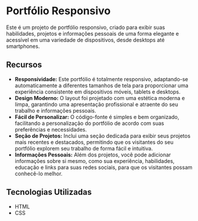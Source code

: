 # Portfólio Responsivo

Este é um projeto de portfólio responsivo, criado para exibir suas habilidades, projetos e informações pessoais de uma forma elegante e acessível em uma variedade de dispositivos, desde desktops até smartphones.

## Recursos

- **Responsividade:** Este portfólio é totalmente responsivo, adaptando-se automaticamente a diferentes tamanhos de tela para proporcionar uma experiência consistente em dispositivos móveis, tablets e desktops.
- **Design Moderno:** O layout foi projetado com uma estética moderna e limpa, garantindo uma apresentação profissional e atraente do seu trabalho e informações pessoais.
- **Fácil de Personalizar:** O código-fonte é simples e bem organizado, facilitando a personalização do portfólio de acordo com suas preferências e necessidades.
- **Seção de Projetos:** Inclui uma seção dedicada para exibir seus projetos mais recentes e destacados, permitindo que os visitantes do seu portfólio explorem seu trabalho de forma fácil e intuitiva.
- **Informações Pessoais:** Além dos projetos, você pode adicionar informações sobre si mesmo, como sua experiência, habilidades, educação e links para suas redes sociais, para que os visitantes possam conhecê-lo melhor.

## Tecnologias Utilizadas

- HTML
- CSS
